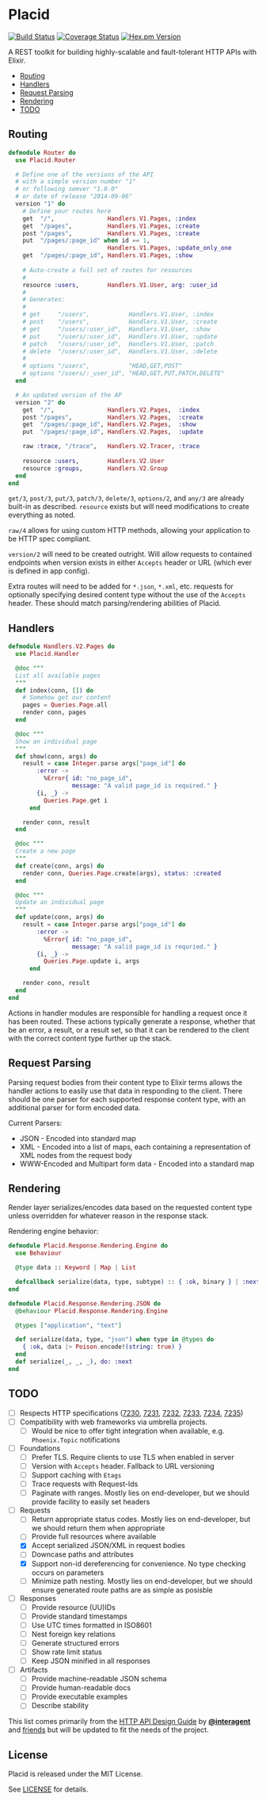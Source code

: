 # Placid
[![Build Status](https://img.shields.io/travis/slogsdon/placid.svg)](https://travis-ci.org/slogsdon/placid)
[![Coverage Status](https://img.shields.io/coveralls/slogsdon/placid.svg)](https://coveralls.io/r/slogsdon/placid)
[![Hex.pm Version](http://img.shields.io/hexpm/v/plug.svg)](https://hex.pm/packages/placid)


A REST toolkit for building highly-scalable and fault-tolerant HTTP APIs with Elixir.

- [Routing](#routing)
- [Handlers](#handlers)
- [Request Parsing](#request-parsing)
- [Rendering](#rendering)
- [TODO](#todo)

## Routing

```elixir
defmodule Router do
  use Placid.Router

  # Define one of the versions of the API
  # with a simple version number "1"
  # or following semver "1.0.0"
  # or date of release "2014-09-06"
  version "1" do 
    # Define your routes here
    get  "/",               Handlers.V1.Pages, :index
    get  "/pages",          Handlers.V1.Pages, :create
    post "/pages",          Handlers.V1.Pages, :create
    put  "/pages/:page_id" when id == 1,
                            Handlers.V1.Pages, :update_only_one
    get  "/pages/:page_id", Handlers.V1.Pages, :show
    
    # Auto-create a full set of routes for resources
    #
    resource :users,        Handlers.V1.User, arg: :user_id
    #
    # Generates:
    #
    # get     "/users",           Handlers.V1.User, :index
    # post    "/users",           Handlers.V1.User, :create
    # get     "/users/:user_id",  Handlers.V1.User, :show
    # put     "/users/:user_id",  Handlers.V1.User, :update
    # patch   "/users/:user_id",  Handlers.V1.User, :patch
    # delete  "/users/:user_id",  Handlers.V1.User, :delete
    #
    # options "/users",           "HEAD,GET,POST"
    # options "/users/:_user_id", "HEAD,GET,PUT,PATCH,DELETE"
  end

  # An updated version of the AP
  version "2" do 
    get  "/",               Handlers.V2.Pages,  :index
    post "/pages",          Handlers.V2.Pages,  :create
    get  "/pages/:page_id", Handlers.V2.Pages,  :show
    put  "/pages/:page_id", Handlers.V2.Pages,  :update

    raw :trace, "/trace",   Handlers.V2.Tracer, :trace
    
    resource :users,        Handlers.V2.User
    resource :groups,       Handlers.V2.Group
  end
end
```

`get/3`, `post/3`, `put/3`, `patch/3`, `delete/3`, `options/2`, and `any/3` are already built-in as described. `resource` exists but will need modifications to create everything as noted.

`raw/4` allows for using custom HTTP methods, allowing your application to be HTTP spec compliant.

`version/2` will need to be created outright. Will allow requests to contained endpoints when version exists in either `Accepts` header or URL (which ever is defined in app config).

Extra routes will need to be added for `*.json`, `*.xml`, etc. requests for optionally specifying desired content type without the use of the `Accepts` header. These should match parsing/rendering abilities of Placid.

## Handlers

```elixir
defmodule Handlers.V2.Pages do
  use Placid.Handler

  @doc """
  List all available pages
  """
  def index(conn, []) do
    # Somehow get our content
    pages = Queries.Page.all
    render conn, pages
  end

  @doc """
  Show an individual page
  """
  def show(conn, args) do
    result = case Integer.parse args["page_id"] do
        :error -> 
          %Error{ id: "no_page_id",
                  message: "A valid page_id is required." }
        {i, _} ->
          Queries.Page.get i
      end

    render conn, result
  end

  @doc """
  Create a new page
  """
  def create(conn, args) do
    render conn, Queries.Page.create(args), status: :created
  end

  @doc """
  Update an individual page
  """
  def update(conn, args) do
    result = case Integer.parse args["page_id"] do
        :error -> 
          %Error{ id: "no_page_id",
                  message: "A valid page_id is requried." }
        {i, _} ->
          Queries.Page.update i, args
      end

    render conn, result
  end
end
```

Actions in handler modules are responsible for handling a request once it has been routed. These actions typically generate a response, whether that be an error, a result, or a result set, so that it can be rendered to the client with the correct content type further up the stack.

## Request Parsing

Parsing request bodies from their content type to Elixir terms allows the handler actions to easily use that data in responding to the client. There should be one parser for each supported response content type, with an additional parser for form encoded data.

Current Parsers:

- JSON - Encoded into standard map
- XML - Encoded into a list of maps, each containing a representation of XML nodes from the request body
- WWW-Encoded and Multipart form data - Encoded into a standard map

## Rendering

Render layer serializes/encodes data based on the requested content type unless overridden for whatever reason in the response stack.

Rendering engine behavior:

```elixir
defmodule Placid.Response.Rendering.Engine do
  use Behaviour

  @type data :: Keyword | Map | List

  defcallback serialize(data, type, subtype) :: { :ok, binary } | :next
end

defmodule Placid.Response.Rendering.JSON do
  @behaviour Placid.Response.Rendering.Engine

  @types ["application", "text"]

  def serialize(data, type, "json") when type in @types do
    { :ok, data |> Poison.encode!(string: true) }
  end
  def serialize(_, _, _), do: :next
end
```

## TODO

- [ ] Respects HTTP specifications ([7230](http://tools.ietf.org/pdf/rfc7230.pdf), 
    [7231](http://tools.ietf.org/pdf/rfc7231.pdf),
    [7232](http://tools.ietf.org/pdf/rfc7232.pdf), 
    [7233](http://tools.ietf.org/pdf/rfc7233.pdf), 
    [7234](http://tools.ietf.org/pdf/rfc7234.pdf), 
    [7235](http://tools.ietf.org/pdf/rfc7235.pdf))
- [ ] Compatibility with web frameworks via umbrella projects.
    - [ ] Would be nice to offer tight integration when available, e.g. `Phoenix.Topic` notifications
- [ ] Foundations
    - [ ] Prefer TLS. Require clients to use TLS when enabled in server
    - [ ] Version with `Accepts` header. Fallback to URL versioning
    - [ ] Support caching with `Etags`
    - [ ] Trace requests with Request-Ids
    - [ ] Paginate with ranges. Mostly lies on end-developer, but we should provide facility to easily set headers
- [ ] Requests
    - [ ] Return appropriate status codes. Mostly lies on end-developer, but we should return them when appropriate
    - [ ] Provide full resources where available
    - [X] Accept serialized JSON/XML in request bodies
    - [ ] Downcase paths and attributes
    - [X] Support non-id dereferencing for convenience. No type checking occurs on parameters
    - [ ] Minimize path nesting. Mostly lies on end-developer, but we should ensure generated route paths are as simple as posisble
- [ ] Responses
    - [ ] Provide resource (UU)IDs
    - [ ] Provide standard timestamps
    - [ ] Use UTC times formatted in ISO8601
    - [ ] Nest foreign key relations
    - [ ] Generate structured errors
    - [ ] Show rate limit status
    - [ ] Keep JSON minified in all responses
- [ ] Artifacts
    - [ ] Provide machine-readable JSON schema
    - [ ] Provide human-readable docs
    - [ ] Provide executable examples
    - [ ] Describe stability
  
This list comes primarily from the [HTTP API Design Guide](https://github.com/interagent/http-api-design) by [**@interagent**](https://github.com/interagent) and [friends](https://github.com/interagent/http-api-design/graphs/contributors) but will be updated to fit the needs of the project.

## License

Placid is released under the MIT License.

See [LICENSE](https://github.com/slogsdon/placid/blob/master/LICENSE) for details.
